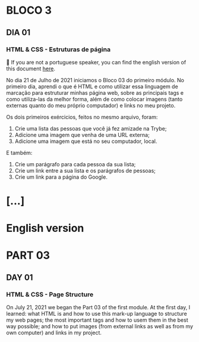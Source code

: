 # BLOCO 3

## DIA 01

### HTML & CSS - Estruturas de página

:rotating_light: If you are not a portuguese speaker, you can find the english version of this document [here](#english-version).

No dia 21 de Julho de 2021 iniciamos o Bloco 03 do primeiro módulo. No primeiro dia, aprendi o que é HTML e como utilizar essa linguagem de marcação para estruturar minhas página web, sobre as principais tags e como utiliza-las da melhor forma, além de como colocar imagens (tanto externas quanto do meu próprio computador) e links no meu projeto.

Os dois primeiros exércicios, feitos no mesmo arquivo, foram:

<ol>

<li> Crie uma lista das pessoas que você já fez amizade na Trybe; </li>

<li> Adicione uma imagem que venha de uma URL externa; </li>

<li> Adicione uma imagem que está no seu computador, local. </li>

</ol>
E também:
<ol>

<li> Crie um parágrafo para cada pessoa da sua lista; </li>

<li> Crie um link entre a sua lista e os parágrafos de pessoas; </li>

<li> Crie um link para a página do Google. </li>
</ol>

# [...]

# English version

# PART 03

## DAY 01

### HTML & CSS - Page Structure

On July 21, 2021 we began the Part 03 of the first module. At the first day, I learned: what HTML is and how to use this mark-up language to structure my web pages; the most important tags and how to usem them in the best way possible; and how to put images (from external links as well as from my own computer) and links in my project.
